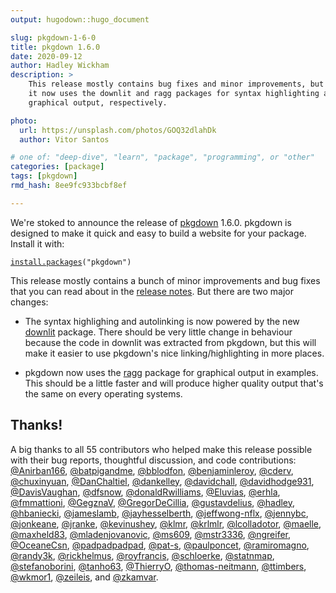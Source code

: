 ```yaml
---
output: hugodown::hugo_document

slug: pkgdown-1-6-0
title: pkgdown 1.6.0
date: 2020-09-12
author: Hadley Wickham
description: >
    This release mostly contains bug fixes and minor improvements, but
    it now uses the downlit and ragg packages for syntax highlighting and
    graphical output, respectively.

photo:
  url: https://unsplash.com/photos/GOQ32dlahDk
  author: Vitor Santos

# one of: "deep-dive", "learn", "package", "programming", or "other"
categories: [package] 
tags: [pkgdown]
rmd_hash: 8ee9fc933bcbf8ef

---
```


We're stoked to announce the release of [pkgdown](%7B%20home%20%7D) 1.6.0. pkgdown is designed to make it quick and easy to build a website for your package. Install it with:

<div class="highlight">

<pre class='chroma'><code class='language-r' data-lang='r'><span class='nf'><a href='https://rdrr.io/r/utils/install.packages.html'>install.packages</a></span>(<span class='s'>"pkgdown"</span>)
</code></pre>

</div>

This release mostly contains a bunch of minor improvements and bug fixes that you can read about in the [release notes](https://pkgdown.r-lib.org/news/index.html#pkgdown-1-6-0-2020-09-07). But there are two major changes:

-   The syntax highlighing and autolinking is now powered by the new [downlit](https://downlit.r-lib.org) package. There should be very little change in behaviour because the code in downlit was extracted from pkgdown, but this will make it easier to use pkgdown's nice linking/highlighting in more places.

-   pkgdown now uses the [ragg](https://ragg.r-lib.org) package for graphical output in examples. This should be a little faster and will produce higher quality output that's the same on every operating systems.

Thanks!
-------

A big thanks to all 55 contributors who helped make this release possible with their bug reports, thoughtful discussion, and code contributions: [@Anirban166](https://github.com/Anirban166), [@batpigandme](https://github.com/batpigandme), [@bblodfon](https://github.com/bblodfon), [@benjaminleroy](https://github.com/benjaminleroy), [@cderv](https://github.com/cderv), [@chuxinyuan](https://github.com/chuxinyuan), [@DanChaltiel](https://github.com/DanChaltiel), [@dankelley](https://github.com/dankelley), [@davidchall](https://github.com/davidchall), [@davidhodge931](https://github.com/davidhodge931), [@DavisVaughan](https://github.com/DavisVaughan), [@dfsnow](https://github.com/dfsnow), [@donaldRwilliams](https://github.com/donaldRwilliams), [@Eluvias](https://github.com/Eluvias), [@erhla](https://github.com/erhla), [@fmmattioni](https://github.com/fmmattioni), [@GegznaV](https://github.com/GegznaV), [@GregorDeCillia](https://github.com/GregorDeCillia), [@gustavdelius](https://github.com/gustavdelius), [@hadley](https://github.com/hadley), [@hbaniecki](https://github.com/hbaniecki), [@jameslamb](https://github.com/jameslamb), [@jayhesselberth](https://github.com/jayhesselberth), [@jeffwong-nflx](https://github.com/jeffwong-nflx), [@jennybc](https://github.com/jennybc), [@jonkeane](https://github.com/jonkeane), [@jranke](https://github.com/jranke), [@kevinushey](https://github.com/kevinushey), [@klmr](https://github.com/klmr), [@krlmlr](https://github.com/krlmlr), [@lcolladotor](https://github.com/lcolladotor), [@maelle](https://github.com/maelle), [@maxheld83](https://github.com/maxheld83), [@mladenjovanovic](https://github.com/mladenjovanovic), [@ms609](https://github.com/ms609), [@mstr3336](https://github.com/mstr3336), [@ngreifer](https://github.com/ngreifer), [@OceaneCsn](https://github.com/OceaneCsn), [@padpadpadpad](https://github.com/padpadpadpad), [@pat-s](https://github.com/pat-s), [@paulponcet](https://github.com/paulponcet), [@ramiromagno](https://github.com/ramiromagno), [@randy3k](https://github.com/randy3k), [@rickhelmus](https://github.com/rickhelmus), [@royfrancis](https://github.com/royfrancis), [@schloerke](https://github.com/schloerke), [@statnmap](https://github.com/statnmap), [@stefanoborini](https://github.com/stefanoborini), [@tanho63](https://github.com/tanho63), [@ThierryO](https://github.com/ThierryO), [@thomas-neitmann](https://github.com/thomas-neitmann), [@ttimbers](https://github.com/ttimbers), [@wkmor1](https://github.com/wkmor1), [@zeileis](https://github.com/zeileis), and [@zkamvar](https://github.com/zkamvar).

